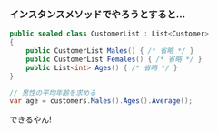### インスタンスメソッドでやろうとすると...

```csharp
public sealed class CustomerList : List<Customer>
{
    public CustomerList Males() { /* 省略 */ }
    public CustomerList Females() { /* 省略 */ }
    public List<int> Ages() { /* 省略 */ }
}
```

```csharp
// 男性の平均年齢を求める
var age = customers.Males().Ages().Average();
```

できるやん! <!-- .element: class="fragment" data-fragment-index="1" -->
